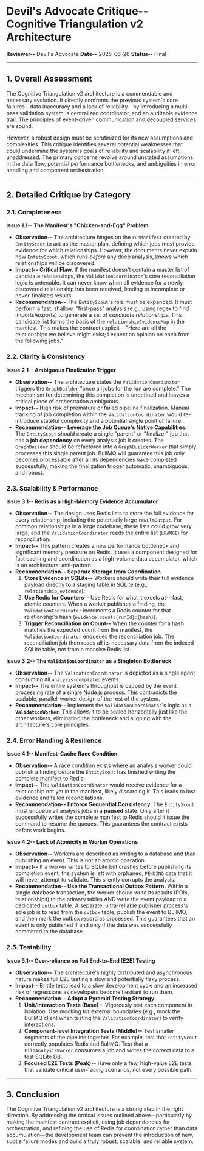 # Devil's Advocate Critique-- Cognitive Triangulation v2 Architecture
**Reviewer--** Devil's Advocate
**Date--** 2025-06-26
**Status--** Final

---

## 1. Overall Assessment

The Cognitive Triangulation v2 architecture is a commendable and necessary evolution. It directly confronts the previous system's core failures—data inaccuracy and a lack of reliability—by introducing a multi-pass validation system, a centralized coordinator, and an auditable evidence trail. The principles of event-driven communication and decoupled services are sound.

However, a robust design must be scrutinized for its new assumptions and complexities. This critique identifies several potential weaknesses that could undermine the system's goals of reliability and scalability if left unaddressed. The primary concerns revolve around unstated assumptions in the data flow, potential performance bottlenecks, and ambiguities in error handling and component orchestration.

---

## 2. Detailed Critique by Category

### 2.1. Completeness

**Issue 1.1-- The Manifest's "Chicken-and-Egg" Problem**

-   **Observation--** The architecture hinges on the `runManifest` created by `EntityScout` to act as the master plan, defining which jobs must provide evidence for which relationships. However, the documents never explain how `EntityScout`, which runs *before* any deep analysis, knows which relationships will be discovered.
-   **Impact--** **Critical Flaw.** If the manifest doesn't contain a master list of candidate relationships, the `ValidationCoordinator`'s core reconciliation logic is untenable. It can never know when all evidence for a newly discovered relationship has been received, leading to incomplete or never-finalized results.
-   **Recommendation--** The `EntityScout`'s role must be expanded. It must perform a fast, shallow, "first-pass" analysis (e.g., using regex to find imports/exports) to generate a set of *candidate relationships*. This candidate list forms the basis of the `relationshipEvidenceMap` in the manifest. This makes the contract explicit-- "Here are all the relationships we believe might exist; I expect an opinion on each from the following jobs."

### 2.2. Clarity & Consistency

**Issue 2.1-- Ambiguous Finalization Trigger**

-   **Observation--** The architecture states the `ValidationCoordinator` triggers the `GraphBuilder` "once all jobs for the run are complete." The mechanism for determining this completion is undefined and leaves a critical piece of orchestration ambiguous.
-   **Impact--** High risk of premature or failed pipeline finalization. Manual tracking of job completion within the `ValidationCoordinator` would re-introduce stateful complexity and a potential single point of failure.
-   **Recommendation--** **Leverage the Job Queue's Native Capabilities.** The `EntityScout` should create a single "parent" or "finalizer" job that has a **job dependency** on every analysis job it creates. The `GraphBuilder` should be refactored into a `GraphBuilderWorker` that simply processes this single parent job. BullMQ will guarantee this job only becomes processable after all its dependencies have completed successfully, making the finalization trigger automatic, unambiguous, and robust.

### 2.3. Scalability & Performance

**Issue 3.1-- Redis as a High-Memory Evidence Accumulator**

-   **Observation--** The design uses Redis lists to store the full evidence for every relationship, including the potentially large `rawLlmOutput`. For common relationships in a large codebase, these lists could grow very large, and the `ValidationCoordinator` reads the entire list (`LRANGE`) for reconciliation.
-   **Impact--** This pattern creates a new performance bottleneck and significant memory pressure on Redis. It uses a component designed for fast caching and coordination as a high-volume data accumulator, which is an architectural anti-pattern.
-   **Recommendation--** **Separate Storage from Coordination.**
    1.  **Store Evidence in SQLite--** Workers should write their full evidence payload directly to a staging table in SQLite (e.g., `relationship_evidence`).
    2.  **Use Redis for Counters--** Use Redis for what it excels at-- fast, atomic counters. When a worker publishes a finding, the `ValidationCoordinator` increments a Redis counter for that relationship's hash (`evidence_count:{runId}:{hash}`).
    3.  **Trigger Reconciliation on Count--** When the counter for a hash matches the expected count from the manifest, the `ValidationCoordinator` enqueues the reconciliation job. The reconciliation job then reads all its necessary data from the indexed SQLite table, not from a massive Redis list.

**Issue 3.2-- The `ValidationCoordinator` as a Singleton Bottleneck**

-   **Observation--** The `ValidationCoordinator` is depicted as a single agent consuming all `analysis-completed` events.
-   **Impact--** The entire system's throughput is capped by the event processing rate of a single Node.js process. This contradicts the scalable, parallel-worker design of the rest of the system.
-   **Recommendation--** Implement the `ValidationCoordinator`'s logic as a **`ValidationWorker`**. This allows it to be scaled horizontally just like the other workers, eliminating the bottleneck and aligning with the architecture's core principles.

### 2.4. Error Handling & Resilience

**Issue 4.1-- Manifest-Cache Race Condition**

-   **Observation--** A race condition exists where an analysis worker could publish a finding before the `EntityScout` has finished writing the complete manifest to Redis.
-   **Impact--** The `ValidationCoordinator` would receive evidence for a relationship not yet in the manifest, likely discarding it. This leads to lost evidence and failed reconciliations.
-   **Recommendation--** **Enforce Sequential Consistency.** The `EntityScout` must enqueue all analysis jobs in a **paused** state. Only after it successfully writes the complete manifest to Redis should it issue the command to resume the queues. This guarantees the contract exists before work begins.

**Issue 4.2-- Lack of Atomicity in Worker Operations**

-   **Observation--** Workers are described as writing to a database and *then* publishing an event. This is not an atomic operation.
-   **Impact--** If a worker writes to SQLite but crashes before publishing its completion event, the system is left with orphaned, `PENDING` data that it will never attempt to validate. This silently corrupts the analysis.
-   **Recommendation--** **Use the Transactional Outbox Pattern.** Within a single database transaction, the worker should write its results (POIs, relationships) to the primary tables AND write the event payload to a dedicated `outbox` table. A separate, ultra-reliable publisher process's sole job is to read from the `outbox` table, publish the event to BullMQ, and then mark the outbox record as processed. This guarantees that an event is only published if and only if the data was successfully committed to the database.

### 2.5. Testability

**Issue 5.1-- Over-reliance on Full End-to-End (E2E) Testing**

-   **Observation--** The architecture's highly distributed and asynchronous nature makes full E2E testing a slow and potentially flaky process.
-   **Impact--** Brittle tests lead to a slow development cycle and an increased risk of regressions as developers become hesitant to run them.
-   **Recommendation--** **Adopt a Pyramid Testing Strategy.**
    1.  **Unit/Interaction Tests (Base)--** Vigorously test each component in isolation. Use mocking for external boundaries (e.g., mock the BullMQ client when testing the `ValidationCoordinator`) to verify interactions.
    2.  **Component-level Integration Tests (Middle)--** Test smaller segments of the pipeline together. For example, test that `EntityScout` correctly populates Redis and BullMQ. Test that a `FileAnalysisWorker` consumes a job and writes the correct data to a test SQLite DB.
    3.  **Focused E2E Tests (Peak)--** Have only a few, high-value E2E tests that validate critical user-facing scenarios, not every possible path.

---

## 3. Conclusion

The Cognitive Triangulation v2 architecture is a strong step in the right direction. By addressing the critical issues outlined above—particularly by making the manifest contract explicit, using job dependencies for orchestration, and refining the use of Redis for coordination rather than data accumulation—the development team can prevent the introduction of new, subtle failure modes and build a truly robust, scalable, and reliable system.